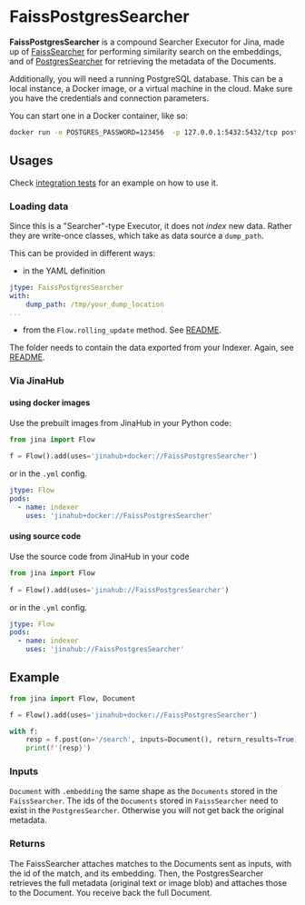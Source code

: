 # FaissPostgresSearcher

**FaissPostgresSearcher** is a compound Searcher Executor for Jina, made up of [FaissSearcher](../../FaissSearcher) for performing similarity search on the embeddings, and of [PostgresSearcher](../../keyvalue/PostgresSearcher) for retrieving the metadata of the Documents. 




Additionally, you will need a running PostgreSQL database. This can be a local instance, a Docker image, or a virtual machine in the cloud. Make sure you have the credentials and connection parameters.

You can start one in a Docker container, like so: 

```bash
docker run -e POSTGRES_PASSWORD=123456  -p 127.0.0.1:5432:5432/tcp postgres:13.2 
```

## Usages

Check [integration tests](../../../../../tests/integration/psql_dump_reload) for an example on how to use it.

### Loading data

Since this is a "Searcher"-type Executor, it does not _index_ new data. Rather they are write-once classes, which take as data source a `dump_path`. 

This can be provided in different ways:

- in the YAML definition
  
```yaml
jtype: FaissPostgresSearcher
with:
    dump_path: /tmp/your_dump_location
...
```

- from the `Flow.rolling_update` method. See [README](../../../../../README.md).

The folder needs to contain the data exported from your Indexer. Again, see [README](../../../../../README.md).

### Via JinaHub

#### using docker images
Use the prebuilt images from JinaHub in your Python code: 

```python
from jina import Flow
	
f = Flow().add(uses='jinahub+docker://FaissPostgresSearcher')
```

or in the `.yml` config.
	
```yaml
jtype: Flow
pods:
  - name: indexer
    uses: 'jinahub+docker://FaissPostgresSearcher'
```

#### using source code
Use the source code from JinaHub in your code

```python
from jina import Flow
	
f = Flow().add(uses='jinahub://FaissPostgresSearcher')
```

or in the `.yml` config.

```yaml
jtype: Flow
pods:
  - name: indexer
    uses: 'jinahub://FaissPostgresSearcher'
```


## Example 


```python
from jina import Flow, Document

f = Flow().add(uses='jinahub+docker://FaissPostgresSearcher')

with f:
    resp = f.post(on='/search', inputs=Document(), return_results=True)
    print(f'{resp}')
```

### Inputs 

`Document` with `.embedding` the same shape as the `Documents` stored in the `FaissSearcher`. The ids of the `Documents` stored in `FaissSearcher` need to exist in the `PostgresSearcher`. Otherwise you will not get back the original metadata. 

### Returns

The FaissSearcher attaches matches to the Documents sent as inputs, with the id of the match, and its embedding.
Then, the PostgresSearcher retrieves the full metadata (original text or image blob) and attaches those to the Document.
You receive back the full Document.



